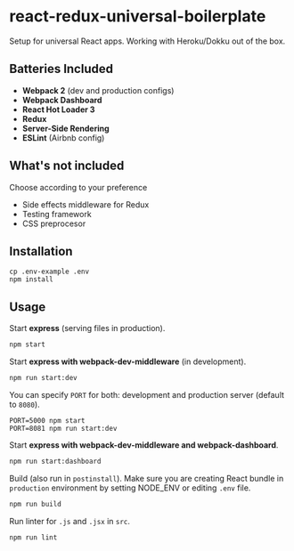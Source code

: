 # react-redux-universal-boilerplate

Setup for universal React apps. Working with Heroku/Dokku out of the box.

## Batteries Included

* **Webpack 2** (dev and production configs)
* **Webpack Dashboard**
* **React Hot Loader 3**
* **Redux**
* **Server-Side Rendering**
* **ESLint** (Airbnb config)

## What's not included

Choose according to your preference

* Side effects middleware for Redux
* Testing framework
* CSS preprocesor

## Installation

```
cp .env-example .env
npm install
```

## Usage

Start **express** (serving files in production).

```bash
npm start
```

Start **express with webpack-dev-middleware** (in development).

```bash
npm run start:dev
```

You can specify `PORT` for both: development and production server (default to `8080`).

```
PORT=5000 npm start
PORT=8081 npm run start:dev
```

Start **express with webpack-dev-middleware and webpack-dashboard**.

```bash
npm run start:dashboard
```

Build (also run in `postinstall`). Make sure you are creating React bundle in `production`
environment by setting NODE_ENV or editing `.env` file.

```bash
npm run build
```

Run linter for `.js` and `.jsx` in `src`.

```bash
npm run lint
```

